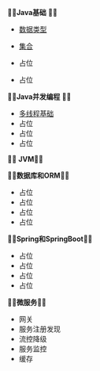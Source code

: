 🤍🤍**Java基础** 🤍🤍

- [数据类型]()

- [集合]()

- 占位
- 占位

🧡🧡**Java并发编程** 🧡🧡

- [多线程基础]()
- 占位
- 占位
- 占位

🧡🧡 **JVM**🧡🧡

💚💚**数据库和ORM**💚💚

- 占位
- 占位
- 占位
- 占位

💙💙**Spring和SpringBoot**💙💙

- 占位
- 占位
- 占位
- 占位

💙💙**微服务**💙💙

- 网关
- 服务注册发现
- 流控降级
- 服务监控
- 缓存
